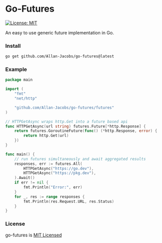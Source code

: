# Go-Futures

[![License: MIT](https://img.shields.io/badge/License-MIT-yellow.svg)](https://opensource.org/licenses/MIT)

An easy to use generic future implementation in Go.

### Install

```sh
go get github.com/Allan-Jacobs/go-futures@latest
```

### Example

```go
package main

import (
	"fmt"
	"net/http"

	"github.com/Allan-Jacobs/go-futures/futures"
)

// HTTPGetAsync wraps http.Get into a future based api
func HTTPGetAsync(url string) futures.Future[*http.Response] {
	return futures.GoroutineFuture(func() (*http.Response, error) {
		return http.Get(url)
	})
}

func main() {
	// run futures simultaneously and await aggregated results
	responses, err := futures.All(
		HTTPGetAsync("https://go.dev"),
		HTTPGetAsync("https://pkg.dev"),
	).Await()
	if err != nil {
		fmt.Println("Error:", err)
	}
	for _, res := range responses {
		fmt.Println(res.Request.URL, res.Status)
	}
}
```

### License

go-futures is [MIT Licensed](https://github.com/Allan-Jacobs/go-futures/blob/master/LICENSE)
